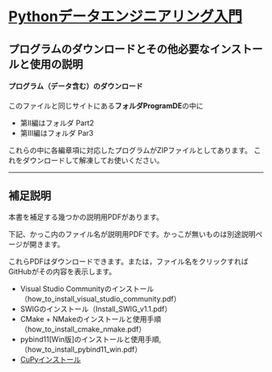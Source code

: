# [Pythonデータエンジニアリング入門](https://www.ohmsha.co.jp/book/9784274225345/)
## プログラムのダウンロードとその他必要なインストールと使用の説明

#### プログラム（データ含む）のダウンロード
このファイルと同じサイトにある**フォルダProgramDE**の中に
- 第II編はフォルダ Part2
- 第III編はフォルダ Par3

これらの中に各編章項に対応したプログラムがZIPファイルとしてあります。
これをダウンロードして解凍してお使いください。

-----------------------------------------------------------------------------
## 補足説明


本書を補足する幾つかの説明用PDFがあります。

下記、かっこ内のファイル名が説明用PDFです。かっこが無いものは別途説明ページが開きます。

これらPDFはダウンロードできます。または，ファイル名をクリックすればGitHubがその内容を表示します。
- Visual Studio Communityのインストール（how_to_install_visual_studio_community.pdf）
- SWIGのインストール（Install_SWIG_v1.1.pdf）
- CMake + NMakeのインストールと使用手順（how_to_install_cmake_nmake.pdf）
- pybind11[Win版]のインストールと使用手順,（how_to_install_pybind11_win.pdf）
- [CuPyインストール](InstallCuPy.md)